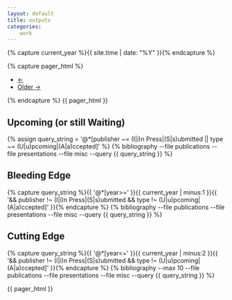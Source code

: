 ```yaml
---
layout: default
title: outputs
categories: 
    work
---
```

{% capture current_year %}{{ site.time | date: "%Y" }}{% endcapture %}

{% capture pager_html %}
<nav>
  <ul class="pager">
    <li class="disabled"><a href="#"><span aria-hidden="true">&larr;</span></a></li>
    <li><a href="outputss.html">Older <span aria-hidden="true">&rarr;</span></a></li>
  </ul>
</nav>
{% endcapture %}
{{ pager_html }}

Upcoming (or still Waiting)
-----------------------------
{% assign query_string = '@*[publisher ~= (I|i)n Press|(S|s)ubmitted || type ~= (U|u)pcoming|(A|a)ccepted]' %}
{% bibliography --file publications --file presentations --file misc --query {{ query_string }} %}

Bleeding Edge
-------------
{% capture query_string %}{{ '@*[year>=' }}{{ current_year | minus:1 }}{{ '&& publisher !~ (I|i)n Press|(S|s)ubmitted && type !~ (U|u)pcoming|(A|a)ccepted]' }}{% endcapture %}
{% bibliography --file publications --file presentations --file misc --query {{ query_string }} %}

Cutting Edge
------------
{% capture query_string %}{{ '@*[year<=' }}{{ current_year | minus:2 }}{{ '&& publisher !~ (I|i)n Press|(S|s)ubmitted && type !~ (U|u)pcoming|(A|a)ccepted]' }}{% endcapture %}
{% bibliography --max 10 --file publications --file presentations --file misc --query {{ query_string }} %}

{{ pager_html }}
